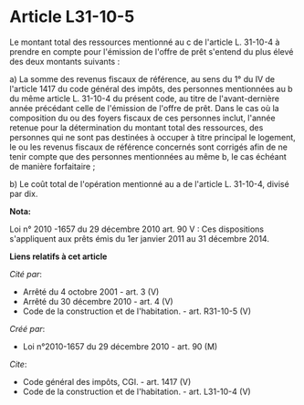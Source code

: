 # Article L31-10-5

Le montant total des ressources mentionné au c de l'article L. 31-10-4 à prendre en compte pour l'émission de l'offre de prêt
s'entend du plus élevé des deux montants suivants : 

a) La somme des revenus fiscaux de référence, au sens du 1° du IV de l'article 1417 du code général des impôts, des personnes
mentionnées au b du même article L. 31-10-4 du présent code, au titre de l'avant-dernière année précédant celle de l'émission
de l'offre de prêt. Dans le cas où la composition du ou des foyers fiscaux de ces personnes inclut, l'année retenue pour la
détermination du montant total des ressources, des personnes qui ne sont pas destinées à occuper à titre principal le
logement, le ou les revenus fiscaux de référence concernés sont corrigés afin de ne tenir compte que des personnes
mentionnées au même b, le cas échéant de manière forfaitaire ; 

b) Le coût total de l'opération mentionné au a de l'article L. 31-10-4, divisé par dix.

**Nota:**

Loi n° 2010 -1657 du 29 décembre 2010 art. 90 V : Ces dispositions s'appliquent aux prêts émis du 1er janvier 2011 au 31
décembre 2014.

**Liens relatifs à cet article**

_Cité par_:

  - Arrêté du 4 octobre 2001 - art. 3 (V)
  - Arrêté du 30 décembre 2010 - art. 4 (V)
  - Code de la construction et de l'habitation. - art. R31-10-5 (V)

_Créé par_:

  - Loi n°2010-1657 du 29 décembre 2010 - art. 90 (M)

_Cite_:

  - Code général des impôts, CGI. - art. 1417 (V)
  - Code de la construction et de l'habitation. - art. L31-10-4 (V)
